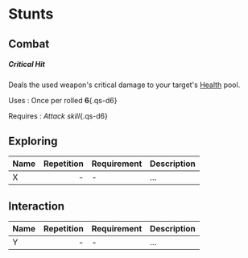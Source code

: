 # Stunts

## Combat

<div class="col-layout-start qs-list"></div>

##### Critical Hit

Deals the used weapon's critical damage to your target's
[Health](/character#health) pool.

Uses
:   Once per rolled **6**{.qs-d6}

Requires
:   *Attack skill*{.qs-d6}

<div class="col-layout-end"></div>
<div class="col-layout-start qs-list"></div>
<div class="col-layout-end clearfix"></div>

## Exploring

| Name | Repetition | Requirement | Description |
|------|-----------:|-------------|-------------|
| X    |          - | -           | ...         |

## Interaction

| Name | Repetition | Requirement | Description |
|------|-----------:|-------------|-------------|
| Y    |          - | -           | ...         |
